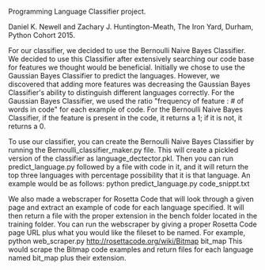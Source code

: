 Programming Language Classifier project.

Daniel K. Newell and Zachary J. Huntington-Meath, The Iron Yard, Durham, Python Cohort 2015.

For our classifier, we decided to use the Bernoulli Naive Bayes Classifier. We
decided to use this Classifier after extensively searching our code base
for features we thought would be beneficial. Initially we chose to use the Gaussian
Bayes Classifier to predict the languages. However, we discovered that adding
more features was decreasing the Gaussian Bayes Classifier's ability to distinguish different
languages correctly. For the Gaussian Bayes Classifier, we used the ratio "frequency of feature : # of words in code" for each example of code. For the Bernoulli Naive Bayes Classifier, if the
feature is present in the code, it returns a 1; if it is not, it returns a 0.


To use our classifier, you can create the Bernoulli Naive Bayes Classifier by running
the Bernoulli_classifier_maker.py file. This will create a pickled version
of the classifier as language_dectector.pkl. Then you can run predict_language.py
followed by a file with code in it, and it will return the top three languages with
percentage possibility that it is that language.
An example would be as follows: python predict_language.py code_snippt.txt


We also made a webscraper for Rosetta Code that will look through a given
page and extract an example of code for each language specified. It will then return a file
with the proper extension in the bench folder located in the training folder.
You can run the webscraper by giving a proper Rosetta Code page URL plus what
you would like the fileset to be named. For example,
python web_scraper.py http://rosettacode.org/wiki/Bitmap bit_map
This would scrape the Bitmap code examples and return files for each language
named bit_map plus their extension.
